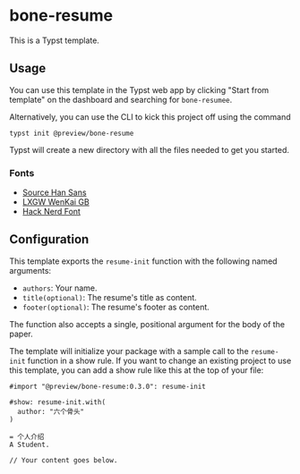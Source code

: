 # bone-resume
This is a Typst template.

## Usage
You can use this template in the Typst web app by clicking "Start from template"
on the dashboard and searching for `bone-resumee`.

Alternatively, you can use the CLI to kick this project off using the command
```
typst init @preview/bone-resume
```

Typst will create a new directory with all the files needed to get you started.

### Fonts
- [Source Han Sans](https://github.com/adobe-fonts/source-han-sans) 
- [LXGW WenKai GB](https://github.com/lxgw/LxgwWenkaiGB)
- [Hack Nerd Font](https://www.nerdfonts.com/)

## Configuration
This template exports the `resume-init` function with the following named arguments:

- `authors`: Your name.
- `title(optional)`: The resume's title as content.
- `footer(optional)`: The resume's footer as content.

The function also accepts a single, positional argument for the body of the
paper.

The template will initialize your package with a sample call to the `resume-init`
function in a show rule. If you want to change an existing project to use this
template, you can add a show rule like this at the top of your file:

```typ
#import "@preview/bone-resume:0.3.0": resume-init

#show: resume-init.with(
  author: "六个骨头"
)

= 个人介绍
A Student.

// Your content goes below.
```
